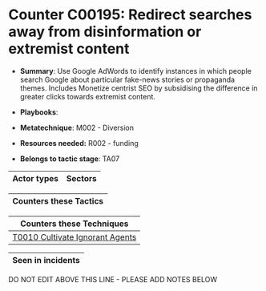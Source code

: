# Counter C00195: Redirect searches away from disinformation or extremist content

* **Summary**: Use Google AdWords to identify instances in which people search Google about particular fake-news stories or propaganda themes. Includes Monetize centrist SEO by subsidising the difference in greater clicks towards extremist content.

* **Playbooks**: 

* **Metatechnique**: M002 - Diversion

* **Resources needed:** R002 - funding

* **Belongs to tactic stage**: TA07


| Actor types | Sectors |
| ----------- | ------- |



| Counters these Tactics |
| ---------------------- |



| Counters these Techniques |
| ------------------------- |
| [T0010 Cultivate Ignorant Agents](../../generated_pages/techniques/T0010.md) |



| Seen in incidents |
| ----------------- |


DO NOT EDIT ABOVE THIS LINE - PLEASE ADD NOTES BELOW